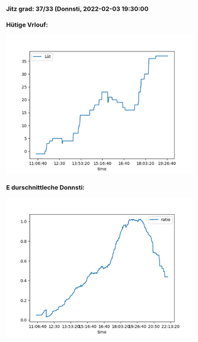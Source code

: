 ### Jitz grad: 37/33 (Donnsti, 2022-02-03 19:30:00

### Hütige Vrlouf:
![Graph](Today.png)

### E durschnittleche Donnsti:
![Graph](Donnsti.png)